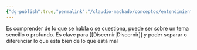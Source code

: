 ```yaml
---
{"dg-publish":true,"permalink":"/claudio-machado/conceptos/entendimiento/"}
---
```


Es comprender de lo que se habla o se cuestiona, puede ser sobre un tema sencillo o profundo. Es clave para [[Discernir\|Discernir]] y poder separar o diferenciar lo que está bien de lo que está mal 